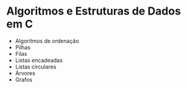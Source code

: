 # Algoritmos e Estruturas de Dados em C
* Algoritmos de ordenação
* Pilhas
* Filas
* Listas encadeadas
* Listas circulares
* Árvores
* Grafos
